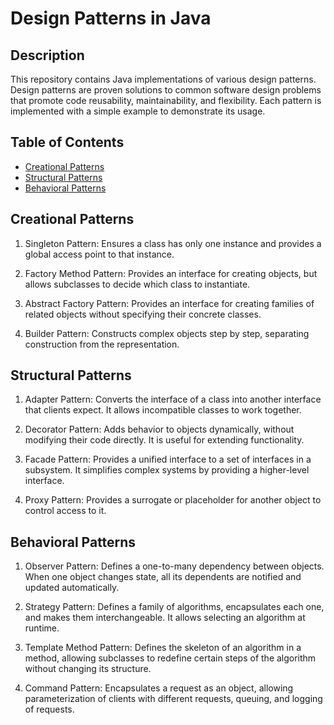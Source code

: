 # Design Patterns in Java

## Description

This repository contains Java implementations of various design patterns. Design patterns are proven solutions to common software design problems that promote code reusability, maintainability, and flexibility. Each pattern is implemented with a simple example to demonstrate its usage.

## Table of Contents

- [Creational Patterns](https://github.com/mohamed-taha-1/All-Design-Patterns/tree/general/src/designPatterns/creational)
- [Structural Patterns](#structural-patterns)
- [Behavioral Patterns](#behavioral-patterns)
## Creational Patterns



1. Singleton Pattern: Ensures a class has only one instance and provides a global access point to that instance.

2. Factory Method Pattern: Provides an interface for creating objects, but allows subclasses to decide which class to instantiate.

3. Abstract Factory Pattern: Provides an interface for creating families of related objects without specifying their concrete classes.

4. Builder Pattern: Constructs complex objects step by step, separating construction from the representation.

## Structural Patterns

1. Adapter Pattern: Converts the interface of a class into another interface that clients expect. It allows incompatible classes to work together.

2. Decorator Pattern: Adds behavior to objects dynamically, without modifying their code directly. It is useful for extending functionality.

3. Facade Pattern: Provides a unified interface to a set of interfaces in a subsystem. It simplifies complex systems by providing a higher-level interface.

4. Proxy Pattern: Provides a surrogate or placeholder for another object to control access to it.

## Behavioral Patterns

1. Observer Pattern: Defines a one-to-many dependency between objects. When one object changes state, all its dependents are notified and updated automatically.

2. Strategy Pattern: Defines a family of algorithms, encapsulates each one, and makes them interchangeable. It allows selecting an algorithm at runtime.

3. Template Method Pattern: Defines the skeleton of an algorithm in a method, allowing subclasses to redefine certain steps of the algorithm without changing its structure.

4. Command Pattern: Encapsulates a request as an object, allowing parameterization of clients with different requests, queuing, and logging of requests.
